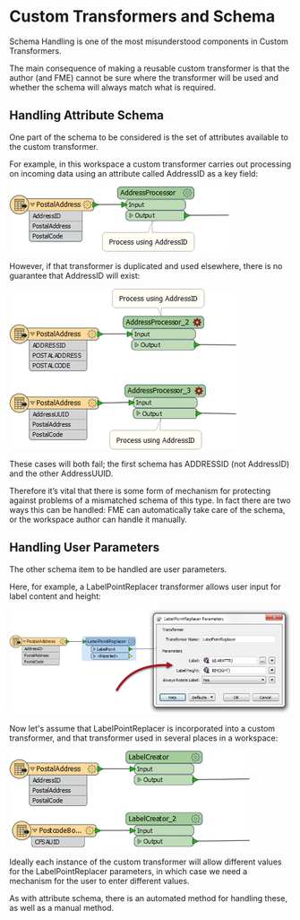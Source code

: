 # Custom Transformers and Schema

Schema Handling is one of the most misunderstood components in Custom Transformers.

The main consequence of making a reusable custom transformer is that the author (and FME) cannot be sure where the transformer will be used and whether the schema will always match what is required.

## Handling Attribute Schema ##

One part of the schema to be considered is the set of attributes available to the custom transformer.

For example, in this workspace a custom transformer carries out processing on incoming data using an attribute called AddressID as a key field:

![](./Images/Img3.20.CustomTransformerAttrUseGood.png)

However, if that transformer is duplicated and used elsewhere, there is no guarantee that AddressID will exist:

![](./Images/Img3.21.CustomTransformerAttrUseBad.png)

These cases will both fail; the first schema has ADDRESSID (not AddressID) and the other AddressUUID.

Therefore it’s vital that there is some form of mechanism for protecting against problems of a mismatched schema of this type. In fact there are two ways this can be handled: FME can automatically take care of the schema, or the workspace author can handle it manually.


## Handling User Parameters ##

The other schema item to be handled are user parameters.

Here, for example, a LabelPointReplacer transformer allows user input for label content and height:

![](./Images/Img3.22.TransformerWithUserParameter.png)

Now let's assume that LabelPointReplacer is incorporated into a custom transformer, and that transformer used in several places in a workspace:

![](./Images/Img3.23.CustomTransformerWithUserParameter.png)

Ideally each instance of the custom transformer will allow different values for the LabelPointReplacer parameters, in which case we need a mechanism for the user to enter different values.

As with attribute schema, there is an automated method for handling these, as well as a manual method.

